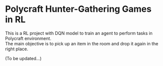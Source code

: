 # Polycraft Hunter-Gathering Games in RL

This is a RL project with DQN model to train an agent to perform tasks in Polycraft environment. <br>
The main objective is to pick up an item in the room and drop it again in the right place.

(To be updated...)
